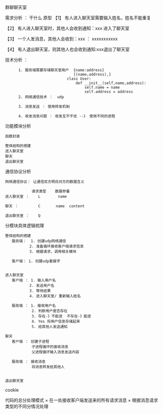 群聊聊天室

需求分析 ： 干什么  原型
【1】 有人进入聊天室需要输入姓名，姓名不能重复

【2】 有人进入聊天室时，其他人会收到通知：xxx 进入了聊天室

【3】 一个人发消息，其他人会收到：xxx ： xxxxxxxxxxx

【4】 有人退出聊天室，则其他人也会收到通知:xxx退出了聊天室

技术分析 ： 
 
	      1. 服务端需要存储聊天室用户  {name:address}
                                   [(name,address),]
                                class User:
                                    def __init__(self,name,address):
                                        self.name = name
                                        self.address = address
          2. 网络通信技术 ：  udp

          3. 消息发送 ： 使用转发机制

          4. 收发消息问题 ： 收发互不干扰 --》 使用不同的进程

功能模块分析

    函数封装

    整体结构的搭建
    进入聊天室
    聊天
    退出聊天室

通信协议分析

    网络通信协议： 让通信双方明白对方的数据含义

                请求类型    数据参量
    进入聊天室 ：    L        name

    聊天 ：         C       name  content

    退出聊天室 ：    Q



分模块具体逻辑梳理

    整体结构的搭建
       服务端：  1. 创建udp网络通信
               2. 准备循环接收客户端请求信息
               3. 根据请求，调用相关模块

       客户端： 1. 创建udp套接字


    进入聊天室
       客户端 ： 1. 输入用户名
               2. 发送用户名
               3. 等待结果
               4. 进入聊天室/ 重新输入姓名

       服务端 ： 1. 接收用户名
                2. 判断用户是否存在
                3. 存在-》不能进  不存在-》能进
                4. Yes 将用户信息存储起来
                5. 给其他人发送通知

    聊天
       客户端 ： 创建子进程
                子进程循环的接收消息
                父进程循环输入消息发送内容

       服务端 ： 接收消息
                将消息转发给其他人


    退出聊天室


cookie

   代码的总分处理模式
       × 在一处接收客户端发送来的所有请求消息
       × 根据消息请求类型的不同分情况处理
